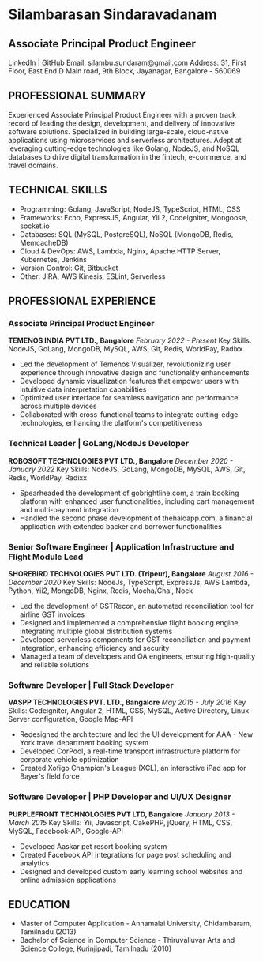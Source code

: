 <!--
**silambu-sundaram/silambu-sundaram** is a ✨ _special_ ✨ repository because its `README.md` (this file) appears on your GitHub profile.

Here are some ideas to get you started:

- 🔭 I’m currently working on ...
- 🌱 I’m currently learning ...
- 👯 I’m looking to collaborate on ...
- 🤔 I’m looking for help with ...
- 💬 Ask me about ...
- 📫 How to reach me: ...
- 😄 Pronouns: ...
- ⚡ Fun fact: ...
-->

# Silambarasan Sindaravadanam
## Associate Principal Product Engineer

[LinkedIn](https://linkedin.com/in/silambarasan24) | [GitHub](https://github.com/silambu-sundaram)
Email: silambu.sundaram@gmail.com
Address: 31, First Floor, East End D Main road, 9th Block, Jayanagar, Bangalore - 560069

## PROFESSIONAL SUMMARY
Experienced Associate Principal Product Engineer with a proven track record of leading the design, development, and delivery of innovative software solutions. Specialized in building large-scale, cloud-native applications using microservices and serverless architectures. Adept at leveraging cutting-edge technologies like Golang, NodeJS, and NoSQL databases to drive digital transformation in the fintech, e-commerce, and travel domains.

## TECHNICAL SKILLS
- Programming: Golang, JavaScript, NodeJS, TypeScript, HTML, CSS
- Frameworks: Echo, ExpressJS, Angular, Yii 2, Codeigniter, Mongoose, socket.io
- Databases: SQL (MySQL, PostgreSQL), NoSQL (MongoDB, Redis, MemcacheDB)
- Cloud & DevOps: AWS, Lambda, Nginx, Apache HTTP Server, Kubernetes, Jenkins
- Version Control: Git, Bitbucket
- Other: JIRA, AWS Kinesis, ESLint, Serverless

## PROFESSIONAL EXPERIENCE

### Associate Principal Product Engineer
**TEMENOS INDIA PVT LTD., Bangalore**
*February 2022 - Present*
Key Skills: NodeJS, GoLang, MongoDB, MySQL, AWS, Git, Redis, WorldPay, Radixx
- Led the development of Temenos Visualizer, revolutionizing user experience through innovative design and functionality enhancements
- Developed dynamic visualization features that empower users with intuitive data interpretation capabilities
- Optimized user interface for seamless navigation and performance across multiple devices
- Collaborated with cross-functional teams to integrate cutting-edge technologies, enhancing the platform's competitiveness

### Technical Leader | GoLang/NodeJs Developer
**ROBOSOFT TECHNOLOGIES PVT LTD., Bangalore**
*December 2020 - January 2022*
Key Skills: NodeJS, GoLang, MongoDB, MySQL, AWS, Git, Redis, WorldPay, Radixx
- Spearheaded the development of gobrightline.com, a train booking platform with enhanced user functionalities, including cart management and multi-payment integration
- Handled the second phase development of thehaloapp.com, a financial application with extended backer and borrower functionalities

### Senior Software Engineer | Application Infrastructure and Flight Module Lead
**SHOREBIRD TECHNOLOGIES PVT LTD. (Tripeur), Bangalore**
*August 2016 - December 2020*
Key Skills: NodeJs, TypeScript, ExpressJs, AWS Lambda, Python, Yii2, MongoDB, Nginx, Redis, Mocha/Chai, Nock
- Led the development of GSTRecon, an automated reconciliation tool for airline GST invoices
- Designed and implemented a comprehensive flight booking engine, integrating multiple global distribution systems
- Developed serverless components for GST reconciliation and payment integration, enhancing efficiency and security
- Managed a team of developers and QA engineers, ensuring high-quality and reliable solutions

### Software Developer | Full Stack Developer
**VASPP TECHNOLOGIES PVT. LTD., Bangalore**
*May 2015 - July 2016*
Key Skills: Codeigniter, Angular 2, HTML, CSS, MySQL, Active Directory, Linux Server configuration, Google Map-API
- Redesigned the architecture and led the UI development for AAA - New York travel department booking system
- Developed CorPool, a real-time transport infrastructure platform for corporate vehicle optimization
- Created Xofigo Champion's League (XCL), an interactive iPad app for Bayer's field force

### Software Developer | PHP Developer and UI/UX Designer
**PURPLEFRONT TECHNOLOGIES PVT LTD, Bangalore**
*January 2013 - March 2015*
Key Skills: Yii, Javascript, CakePHP, jQuery, HTML, CSS, MySQL, Facebook-API, Google-API
- Developed Aaskar pet resort booking system
- Created Facebook API integrations for page post scheduling and analytics
- Designed and developed custom early learning school websites and online admission applications

## EDUCATION
- Master of Computer Application - Annamalai University, Chidambaram, Tamilnadu (2013)
- Bachelor of Science in Computer Science - Thiruvalluvar Arts and Science College, Kurinjipadi, Tamilnadu (2010)
